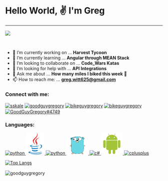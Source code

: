 <h1 align="left">Hello World, ✌ I'm Greg</h1>
<hr>

<p align="left">
<img align="center" src="https://scontent-ort2-2.xx.fbcdn.net/v/t1.0-9/117970591_10222700389280499_8232705572198024593_n.jpg?_nc_cat=104&ccb=2&_nc_sid=09cbfe&_nc_ohc=z0E_tCHk5tIAX8zjyyd&_nc_oc=AQl1M0NyFjYETrfy3BwfNm6dJd9xLGB8CVRwVwumvyhCdgWV0OlJpFs64ruXdSYLYME&_nc_ht=scontent-ort2-2.xx&oh=198d846315845150a76693d0acc7d958&oe=5FDAF7D0" height="450">
  </p>


&nbsp;
&nbsp;

- 🔭 I’m currently working on ... **Harvest Tycoon** 
- 🌱 I’m currently learning ... **Angular through MEAN Stack**
- 👯 I’m looking to collaborate on ... **Code_Wars Katas**
- 🤔 I’m looking for help with ... **API Integrations**
- 💬 Ask me about ... **How many miles I biked this week** :rocket:
- 📫 How to reach me: ... **greg.witt625@gmail.com**

<p align="left">
<h3 align="left">Connect with me:</h3>
<a href="https://www.codewars.com/users/GoodGuyGregory" target="blank"><img align="center" src="https://cdn.jsdelivr.net/npm/simple-icons@3.0.1/icons/codewars.svg" alt="sskale" height="35" width="35" /></a>
<a href="https://www.leetcode.com/goodguygregory" target="blank"><img align="center" src="https://cdn.jsdelivr.net/npm/simple-icons@3.0.1/icons/leetcode.svg" alt="goodguygregory" height="35" width="35" /></a>
<a href="https://www.instagram.com/bikeguygregory/" target="blank"><img align="center" src="https://cdn.jsdelivr.net/npm/simple-icons@3.0.1/icons/instagram.svg" alt="bikeguygregory" height="35" width="35" /></a>
<a href="https://open.spotify.com/user/1269693776?si=Zevz2sKBT9-0XkrTaDbXFw" target="blank"><img align="center" src="https://cdn.jsdelivr.net/npm/simple-icons@3.0.1/icons/spotify.svg" alt="bikeguygregory" height="35" width="35" /></a>
<a href="https://discord.gg/yBYhtf5w" target="blank"><img align="center" src="https://cdn.jsdelivr.net/npm/simple-icons@3.0.1/icons/discord.svg" alt="GoodGuyGregory#4749" height="35" width="35" /></a>


</p>

<h3 align="left">Languages:</h3>
<p align="left"><a href="https://www.javascript.com/" target="_blank"> <img src="https://devicons.github.io/devicon/devicon.git/icons/javascript/javascript-original.svg" alt="python" width="60" height="60"/>
<a href="https://www.java.com" target="_blank"> <img src="https://raw.githubusercontent.com/devicons/devicon/master/icons/java/java-original.svg" alt="java" width="60" height="70"/><a href="https://www.python.org" target="_blank"> <img src="https://devicons.github.io/devicon/devicon.git/icons/python/python-original.svg" alt="python" width="70" height="60"/> </a><a href="https://golang.org/" target="_blank"> <img src="https://raw.githubusercontent.com/devicons/devicon/master/icons/go/go-original.svg" alt="golang" width="70" height="60"/> </a> </a> <a href="https://kotlinlang.org" target="_blank">
  <img src="https://devicons.github.io/devicon/devicon.git/icons/csharp/csharp-original.svg" alt="c#" width="70" height="60"/> <img src="https://raw.githubusercontent.com/devicons/devicon/master/icons/android/android-original.svg" alt="kotlin" width="70" height="70"/> </a><a href="https://www.cplusplus.com/" target="_blank"> <img src="https://devicons.github.io/devicon/devicon.git/icons/cplusplus/cplusplus-original.svg" alt="cplusplus" width="70" height="60"/> 
</p>

[![Top Langs](https://github-readme-stats.vercel.app/api/top-langs/?username=goodguygregory&layout=compact&langs_count=8)](https://github.com/anuraghazra/github-readme-stats)

<p><img align="center" src="https://github-readme-stats.vercel.app/api?username=goodguygregory&show_icons=true&theme=blueberry&hide=stars,issues" alt="goodguygregory" /></p>
<br>


<!--
**GoodGuyGregory/GoodGuyGregory** is a ✨ _special_ ✨ repository because its `README.md` (this file) appears on your GitHub profile.

Here are some ideas to get you started:

- 🔭 I’m currently working on ... **Harvest Tychoon 
- 🌱 I’m currently learning ... **MEAN Stack**
- 👯 I’m looking to collaborate on ... **Code_Wars Katas**
- 🤔 I’m looking for help with ... **GO Lang**
- 💬 Ask me about ... **How Many Miles I biked this week** :rocket:
- 📫 How to reach me: ... **greg.witt625@gmail.com**
- 😄 Pronouns: ...
- ⚡ Fun fact: ...



-->

